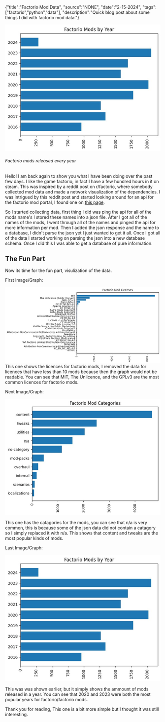 {"title":"Factorio Mod Data", "source":"NONE", "date":"2-15-2024", "tags":["factorio","python","data"], "description":"Quick blog post about some things I did with factorio mod data."}


![Some data about factorio mods released every year](/static/5/modsyear.jpg)
###### Factorio mods released every year

Hello! I am back again to show you what I have been doing over the past few days.
I like the game factorio, in fact I have a few hundred hours in it on steam.
This was inspired by a reddit post on r/factorio, where somebody collected mod data and made a network visualization of the dependencies.
I was intrigued by this reddit post and started looking around for an api for the factorio mod portal, I found one on [this page](https://wiki.factorio.com/Mod_portal_API).

So I started collecting data, first thing I did was ping the api for all of the mods name's I stored these names into a json file.
After I got all of the names of the mods, I went through all of the names and pinged the api for more information per mod. Then I added the json response and the name to a database, I didn't parse the json yet I just wanted to get it all.
Once I got all of the data I started working on parsing the json into a new database schema. Once I did this I was able to get a database of pure information.

## The Fun Part
Now its time for the fun part, visulization of the data.

First Image/Graph:

![Factorio Mod Licences](/static/5/modlicences.jpg)
This one shows the licences for factorio mods, I removed the data for licences that have less than 10 mods because then the graph would not be readable.
You can see that MIT, The Unlicence, and the GPLv3 are the most common licences for factorio mods.

Next Image/Graph:

![Factorio Mod Catagories](/static/5/modcatagories.jpg)

This one has the catagories for the mods, you can see that n/a is very common, this is because some of the json data did not contain a catagory so I simply replaced it with n/a. This shows that content and tweaks are the most popular kinds of mods.

Last Image/Graph:

![Factorio mode release years](/static/5/modsyear.jpg)

This was was shown earlier, but it simply shows the ammount of mods released in a year. You can see that 2020 and 2023 were both the most popular years for factorio/factorio mods.

Thank you for reading, This one is a bit more simple but I thought it was still interesting.